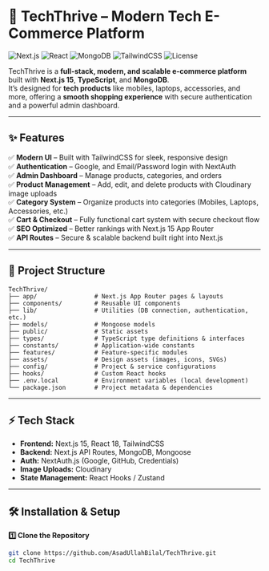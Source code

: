 # 🚀 TechThrive – Modern Tech E-Commerce Platform

![Next.js](https://img.shields.io/badge/Next.js-15-black?style=flat&logo=next.js)
![React](https://img.shields.io/badge/React-18-blue?style=flat&logo=react)
![MongoDB](https://img.shields.io/badge/MongoDB-Database-green?style=flat&logo=mongodb)
![TailwindCSS](https://img.shields.io/badge/TailwindCSS-Styling-06B6D4?style=flat&logo=tailwindcss)
![License](https://img.shields.io/badge/License-MIT-yellow)

TechThrive is a **full-stack, modern, and scalable e-commerce platform** built with **Next.js 15**, **TypeScript**, and **MongoDB**.  
It’s designed for **tech products** like mobiles, laptops, accessories, and more, offering a **smooth shopping experience** with secure authentication and a powerful admin dashboard.

---

## ✨ Features

✅ **Modern UI** – Built with TailwindCSS for sleek, responsive design  
✅ **Authentication** – Google, and Email/Password login with NextAuth  
✅ **Admin Dashboard** – Manage products, categories, and orders  
✅ **Product Management** – Add, edit, and delete products with Cloudinary image uploads  
✅ **Category System** – Organize products into categories (Mobiles, Laptops, Accessories, etc.)  
✅ **Cart & Checkout** – Fully functional cart system with secure checkout flow  
✅ **SEO Optimized** – Better rankings with Next.js 15 App Router  
✅ **API Routes** – Secure & scalable backend built right into Next.js  

---

## 📂 Project Structure

```plaintext
TechThrive/
├── app/                # Next.js App Router pages & layouts
├── components/         # Reusable UI components
├── lib/                # Utilities (DB connection, authentication, etc.)
├── models/             # Mongoose models
├── public/             # Static assets
├── types/              # TypeScript type definitions & interfaces
├── constants/          # Application-wide constants
├── features/           # Feature-specific modules
├── assets/             # Design assets (images, icons, SVGs)
├── config/             # Project & service configurations
├── hooks/              # Custom React hooks
├── .env.local          # Environment variables (local development)
└── package.json        # Project metadata & dependencies
```


---

## ⚡ Tech Stack

- **Frontend:** Next.js 15, React 18, TailwindCSS
- **Backend:** Next.js API Routes, MongoDB, Mongoose
- **Auth:** NextAuth.js (Google, GitHub, Credentials)
- **Image Uploads:** Cloudinary
- **State Management:** React Hooks / Zustand

---

## 🛠 Installation & Setup

**1️⃣ Clone the Repository**
```bash
git clone https://github.com/AsadUllahBilal/TechThrive.git
cd TechThrive
